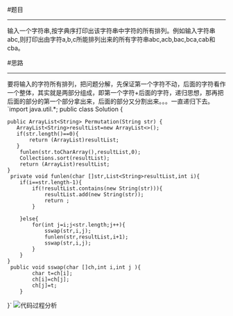 #题目     
***
输入一个字符串,按字典序打印出该字符串中字符的所有排列。例如输入字符串abc,则打印出由字符a,b,c所能排列出来的所有字符串abc,acb,bac,bca,cab和cba。

#思路
***
要将输入的字符所有排列，把问题分解，先保证第一个字符不动，后面的字符看作一个整体，其实就是两部分组成，即第一个字符+后面的字符，递归思想，那再把后面的部分的第一个部分拿出来，后面的部分又分割出来。。。一直递归下去。
`import java.util.*;
public class Solution {
   
    public ArrayList<String> Permutation(String str) {
       ArrayList<String>resultList=new ArrayList<>();
       if(str.length()==0){
           return (ArrayList)resultList;
       }
        funlen(str.toCharArray(),resultList,0);
        Collections.sort(resultList);
        return (ArrayList)resultList;
    }
     private void funlen(char []str,List<String>resultList,int i){
        if(i==str.length-1){
            if(!resultList.contains(new String(str))){
                resultList.add(new String(str));
                return ;
            }
            
        }else{
            for(int j=i;j<str.length;j++){
                sswap(str,i,j);
                funlen(str,resultList,i+1);
                sswap(str,i,j);
            }
        }
    }
     public void sswap(char []ch,int i,int j ){
            char t=ch[i];
            ch[i]=ch[j];
            ch[j]=t;
        }
}`
![代码过程分析](C:\Users\john\Desktop\编程\点滴学习)
